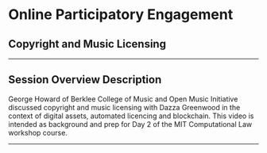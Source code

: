 # Online Participatory Engagement

## Copyright and Music Licensing



<script type="text/javascript">
        (function(p,i,g,e,o,n,s){p[o]=p[o]||function(){(p[o].q=p[o].q||[]).push(arguments)},
            n=i.createElement(g),s=i.getElementsByTagName(g)[0];n.async=1;n.src=e;
            s.parentNode.insertBefore(n,s);})
            (window,document,'script','https://static.pigeonhole.at/widget/pigeon-widget.js','phl');
        phl("create", {
            width: "320px",
            height: "568px",
            passcode: "LAWMIT",
            className: "pigeonhole-iframe",
            sessionId: 188764, 
        });
    </script>
    
<div class="pigeonhole-iframe"></div>

--------
        
## Session Overview Description
        
George Howard of Berklee College of Music and Open Music Initiative discussed copyright and music licensing with Dazza Greenwood in the context of digital assets, automated licencing and blockchain. This video is intended as background and prep for Day 2 of the MIT Computational Law workshop course.

---------


